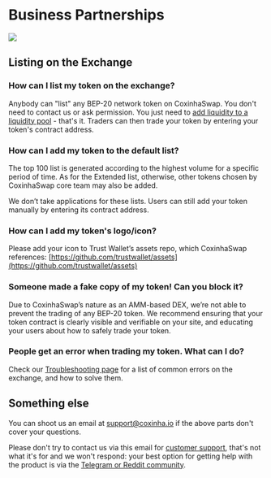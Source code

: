 # Business Partnerships

![](<../.gitbook/assets/docs masthead (21).png>)


## Listing on the Exchange <a href="#exchange" id="exchange"></a>

### How can I list my token on the exchange?

Anybody can "list" any BEP-20 network token on CoxinhaSwap. You don't need to contact us or ask permission. You just need to [add liquidity to a liquidity pool](../products/CoxinhaSwap-exchange/CoxinhaSwap-pools.md) - that's it. Traders can then trade your token by entering your token's contract address.

### How can I add my token to the default list?

The top 100 list is generated according to the highest volume for a specific period of time. As for the Extended list, otherwise, other tokens chosen by CoxinhaSwap core team may also be added.

We don’t take applications for these lists. Users can still add your token manually by entering its contract address.

### How can I add my token's logo/icon?

Please add your icon to Trust Wallet’s assets repo, which CoxinhaSwap references: [https://github.com/trustwallet/assets](https://github.com/trustwallet/assets)

### Someone made a fake copy of my token! Can you block it?

Due to CoxinhaSwap’s nature as an AMM-based DEX, we’re not able to prevent the trading of any BEP-20 token. We recommend ensuring that your token contract is clearly visible and verifiable on your site, and educating your users about how to safely trade your token.

### People get an error when trading my token. What can I do?

Check our [Troubleshooting page](../help/troubleshooting.md) for a list of common errors on the exchange, and how to solve them.

## Something else

You can shoot us an email at support@coxinha.io if the above parts don't cover your questions.

Please don't try to contact us via this email for [customer support](customer-support.md), that's not what it's for and we won't respond: your best option for getting help with the product is via the [Telegram or Reddit community](telegram.md).
